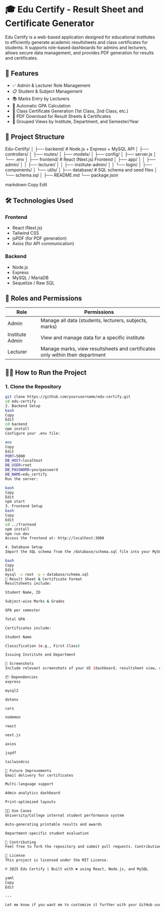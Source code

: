 # 🎓 Edu Certify - Result Sheet and Certificate Generator

Edu Certify is a web-based application designed for educational institutes to efficiently generate academic resultsheets and class certificates for students. It supports role-based dashboards for admins and lecturers, allows secure data management, and provides PDF generation for results and certificates.

## 🚀 Features

- ✅ Admin & Lecturer Role Management
- 📋 Student & Subject Management
- 📚 Marks Entry by Lecturers
- 🧮 Automatic GPA Calculation
- 🏅 Class Certificate Generation (1st Class, 2nd Class, etc.)
- 📄 PDF Download for Result Sheets & Certificates
- 🏫 Grouped Views by Institute, Department, and Semester/Year

## 📂 Project Structure

Edu-Certify/
│
├── backend/ # Node.js + Express + MySQL API
│ ├── controllers/
│ ├── routes/
│ ├── models/
│ ├── config/
│ ├── server.js
│ └── .env
│
├── frontend/ # React (Next.js) Frontend
│ ├── app/
│ │ ├── admin/
│ │ ├── lecturer/
│ │ ├── institute-admin/
│ │ └── login/
│ ├── components/
│ └── utils/
│
├── database/ # SQL schema and seed files
│ └── schema.sql
│
├── README.md
└── package.json

markdown
Copy
Edit

## 🛠️ Technologies Used

### Frontend
- React (Next.js)
- Tailwind CSS
- jsPDF (for PDF generation)
- Axios (for API communication)

### Backend
- Node.js
- Express
- MySQL / MariaDB
- Sequelize / Raw SQL

## 🔐 Roles and Permissions

| Role        | Permissions |
|-------------|-------------|
| Admin       | Manage all data (students, lecturers, subjects, marks) |
| Institute Admin | View and manage data for a specific institute |
| Lecturer    | Manage marks, view resultsheets and certificates only within their department |

## 🧑‍💻 How to Run the Project

### 1. Clone the Repository

```bash
git clone https://github.com/yourusername/edu-certify.git
cd edu-certify
2. Backend Setup
bash
Copy
Edit
cd backend
npm install
Configure your .env file:

env
Copy
Edit
PORT=5000
DB_HOST=localhost
DB_USER=root
DB_PASSWORD=yourpassword
DB_NAME=edu_certify
Run the server:

bash
Copy
Edit
npm start
3. Frontend Setup
bash
Copy
Edit
cd ../frontend
npm install
npm run dev
Access the frontend at: http://localhost:3000

4. Database Setup
Import the SQL schema from the /database/schema.sql file into your MySQL server using a tool like phpMyAdmin or MySQL CLI.

bash
Copy
Edit
mysql -u root -p < database/schema.sql
📄 Result Sheet & Certificate Format
Resultsheets include:

Student Name, ID

Subject-wise Marks & Grades

GPA per semester

Total GPA

Certificates include:

Student Name

Classification (e.g., First Class)

Issuing Institute and Department

📸 Screenshots
Include relevant screenshots of your UI (dashboard, resultsheet view, certificate download, etc.)

📦 Dependencies
express

mysql2

dotenv

cors

nodemon

react

next.js

axios

jspdf

tailwindcss

📌 Future Improvements
Email delivery for certificates

Multi-language support

Admin analytics dashboard

Print-optimized layouts

🧑‍🎓 Use Cases
University/College internal student performance system

Auto-generating printable results and awards

Department-specific student evaluation

🤝 Contributing
Feel free to fork the repository and submit pull requests. Contributions are welcome!

📄 License
This project is licensed under the MIT License.

© 2025 Edu Certify | Built with ❤️ using React, Node.js, and MySQL

yaml
Copy
Edit

---

Let me know if you want me to customize it further with your GitHub username, screenshots, or institute name.
